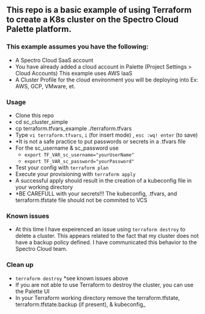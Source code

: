 ## This repo is a basic example of using Terraform to create a K8s cluster on the Spectro Cloud Palette platform.

### This example assumes you have the following:
- A Spectro Cloud SaaS account
- You have already added a cloud account in Palette (Project Settings > Cloud Accounts) This example uses AWS IaaS 
- A Cluster Profile for the cloud environment you will be deploying into Ex: AWS, GCP, VMware, et.

### Usage
- Clone this repo
- cd sc_cluster_simple
- cp terraform.tfvars_example ./terraform.tfvars
- Type `vi terraform.tfvars`, `i` (for insert mode) <enter your unique values>, `esc :wq! enter` (to save) 
- *It is not a safe practice to put passwords or secrets in a .tfvars file
- For the sc_username & sc_password use 
  - `export TF_VAR_sc_username="yourUserName"` 
  - `export TF_VAR_sc_password="yourPassword"`
- Test your config with `terraform plan` 
- Execute your provisioning with `terraform apply` 
- A successful apply should result in the creation of a kubeconfig file in your working directory
- *BE CAREFULL with your secrets!!!  The kubeconfig, .tfvars, and terraform.tfstate file should not be commited to VCS 
  
### Known issues
- At this time I have expeirenced an issue using `terraform destroy` to delete a cluster.  This appears related to the fact that my cluster does not have a backup policy defined.  I have communicated this behavior to the Spectro Cloud team.  
  
### Clean up
- `terraform destroy` *see known issues above
- If you are not able to use Terraform to destroy the cluster, you can use the Palette UI
- In your Terraform working directory remove the terraform.tfstate, terraform.tfstate.backup (if present), & kubeconfig_<yourCluster>
